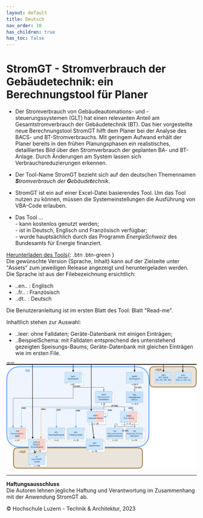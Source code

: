 ```yaml
---
layout: default
title: Deutsch
nav_order: 10
has_children: true
has_toc: false
---
```


# StromGT - Stromverbrauch der Gebäudetechnik: ein Berechnungstool für Planer
- Der Stromverbrauch von Gebäudeautomations- und -steuerungssystemen (GLT) hat einen relevanten Anteil am Gesamtstromverbrauch der Gebäudetechnik (BT). Das hier vorgestellte neue Berechnungstool StromGT hilft dem Planer bei der Analyse des BACS- und BT-Stromverbrauchs. Mit geringem Aufwand erhält der Planer bereits in den frühen Planungsphasen ein realistisches, detailliertes Bild über den Stromverbrauch der geplanten BA- und BT-Anlage. Durch Änderungen am System lassen sich Verbrauchsreduzierungen erkennen.

- Der Tool-Name StromGT bezieht sich auf den deutschen Themennamen _**S**tromverbrauch der **G**ebäude**t**echnik_.

- StromGT ist ein auf einer Excel-Datei basierendes Tool. Um das Tool nutzen zu können, müssen die Systemeinstellungen die Ausführung von VBA-Code erlauben.

- Das Tool ...<br>
      - kann kostenlos genutzt werden;<br>
      - ist in Deutsch, Englisch und Französisch verfügbar;<br>
      - wurde hauptsächlich durch das Programm _EnergieSchweiz_ des Bundesamts für Energie finanziert.<br>

[Herunterladen des Tools](https://github.com/hslu-ige-laes/StromGTPublic/releases/latest){: .btn .btn-green }<br> 
Die gewünschte Version (Sprache, Inhalt) kann auf der Zielseite unter "Assets" zum jeweiligen Release angezeigt und heruntergeladen werden.<br>
Die Sprache ist aus der Filebezeichnung ersichtlich:<br>
- ..en.. : Englisch<br>
- ..fr.. : Französisch<br>
- ..dt.. : Deutsch<br>

Die Benutzeranleitung ist im ersten Blatt des Tool: Blatt "Read-me".<br>

Inhaltlich stehen zur Auswahl:
- ..leer: ohne Falldaten; Geräte-Datenbank mit einigen Einträgen;
- ..BeispielSchema: mit Falldaten entsprechend des untenstehend gezeigten Speisungs-Baums; Geräte-Datenbank mit gleichen Einträgen wie im ersten File.

<img src="https://github.com/hslu-ige-laes/StromGTPublic/raw/main/docs/assets/images/SchemaBsp_de_200p_Ausschnitt.png">


<hr>

**Haftungsausschluss**<br>
Die Autoren lehnen jegliche Haftung und Verantwortung im Zusammenhang mit der Anwendung StromGT ab.

© Hochschule Luzern - Technik & Architektur, 2023
